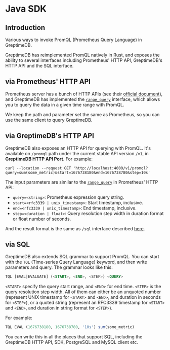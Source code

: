 # Java SDK

## Introduction

Various ways to invoke PromQL (Prometheus Query Language) in GreptimeDB.

GreptimeDB has reimplemented PromQL natively in Rust, and exposes the ability to several interfaces including Prometheus' HTTP API, GreptimeDB's HTTP API and the SQL interface.

## via Prometheus' HTTP API

<!-- Maybe add a section to introduce the simulated interfaces, when there is more than one supported -->

Prometheus server has a bunch of HTTP APIs (see their [official document](https://prometheus.io/docs/prometheus/latest/querying/api)), and GreptimeDB has implemented the [`range_query`](https://prometheus.io/docs/prometheus/latest/querying/api/#range-queries) interface, which allows you to query the data in a given time range with PromQL.

We keep the path and parameter set the same as Prometheus, so you can use the same client to query GreptimeDB.

## via GreptimeDB's HTTP API

GreptimeDB also exposes an HTTP API for querying with PromQL. It's available on `/promql` path under the current stable API version `/v1`, in **GreptimeDB HTTP API Port**. For example:

```shell
curl --location --request GET 'http://localhost:4000/v1/promql?query=sum(some_metric)&start=1676738180&end=1676738780&step=10s'
```

The input parameters are similar to the [`range_query`](https://prometheus.io/docs/prometheus/latest/querying/api/#range-queries) in Prometheus' HTTP API:

- `query=<string>`: Prometheus expression query string.
- `start=<rfc3339 | unix_timestamp>`: Start timestamp, inclusive.
- `end=<rfc3339 | unix_timestamp>`: End timestamp, inclusive.
- `step=<duration | float>`: Query resolution step width in duration format or float number of seconds.

And the result format is the same as `/sql` interface described [here](supported-protocols/http-api.md#sql).

## via SQL

GreptimeDB also extends SQL grammar to support PromQL. You can start with the `TQL` (Time-series Query Language) keyword, and then write parameters and query. The grammar looks like this:

```sql
TQL [EVAL|EVALUATE] (<START>, <END>, <STEP>) <QUERY>
```

`<START>` specify the query start range, and `<END>` for end time. `<STEP>` is the query resolution step width. All of them can either be an unquoted number (represent UNIX timestamp for `<START>` and `<END>`, and duration in seconds for `<STEP>`), or a quoted string (represent an RFC3339 timestamp for `<START>` and `<END>`, and duration in string format for `<STEP>`).

For example:

```sql
TQL EVAL (1676738180, 1676738780, '10s') sum(some_metric)
```

You can write this in all the places that support SQL, including the GreptimeDB HTTP API, SDK, PostgreSQL and MySQL client etc.